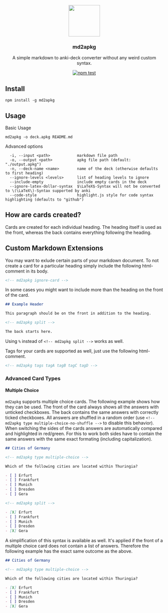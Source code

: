 
<p align="center">
  <img width="100px" src="https://user-images.githubusercontent.com/21085384/126459451-0bbdb359-9ef3-48e9-ab3b-5294bfac7fd3.png">
</p>

<h3 align="center">md2apkg</h3>

<p align="center">A simple markdown to anki-deck converter without any weird custom syntax.</p>

<p align="center">
  <a href="https://github.com/Steve2955/md2apkg/actions/workflows/npm-test.yml"><img alt="npm test" src="https://github.com/Steve2955/md2apkg/actions/workflows/npm-test.yml/badge.svg"></a>
</p>

## Install

```text
npm install -g md2apkg
```

## Usage

Basic Usage

```text
md2apkg -o deck.apkg README.md
```

Advanced options

```text
  -i, --input <path>            markdown file path
  -o, --output <path>           apkg file path (default: "./output.apkg")
  -n, --deck-name <name>        name of the deck (otherwise defaults to first heading)
  --ignore-levels <levels>      list of heading levels to ignore
  --include-empty               include empty cards in the deck
  --ignore-latex-dollar-syntax  $\LaTeX$-Syntax will not be converted to \(\LaTeX\)-Syntax supported by anki
  --code-style                  highlight.js style for code syntax highlighting (defaults to "github")
```

## How are cards created?

Cards are created for each individual heading. The heading itself is used as the front, whereas the back contains everything following the heading.

## Custom Markdown Extensions

You may want to exlude certain parts of your markdown document. To not create a card for a particular heading simply include the following html-comment in its body.

```html
<!-- md2apkg ignore-card -->
```

In some cases you might want to include more than the heading on the front of the card.

```md
## Example Header

This paragraph should be on the front in addition to the heading.

<!-- md2apkg split -->

The back starts here.
```

Using `%` instead of `<!-- md2apkg split -->` works as well.

Tags for your cards are supported as well, just use the following html-comment.

```html
<!-- md2apkg tags tagA tagB tagC tagD -->
```

### Advanced Card Types

#### Multiple Choice

`md2apkg` supports multiple choice cards. The following example shows how they can be used. 
The front of the card always shows all the answers with unticked checkboxes. 
The back contains the same answers with correctly ticked checkboxes. 
All answers are shuffled in a random order (use `<!-- md2apkg type multiple-choice-no-shuffle -->` to disable this behavior).
When switching the sides of the cards answers are automatically compared and highlighted in red/green. 
For this to work both sides have to contain the same answers with the same exact formating (including capitalization).

```md
## Cities of Germany

<!-- md2apkg type multiple-choice -->

Which of the following cities are located within Thuringia?

- [ ] Erfurt
- [ ] Frankfurt
- [ ] Munich
- [ ] Dresden
- [ ] Gera

<!-- md2apkg split -->

- [X] Erfurt
- [ ] Frankfurt
- [ ] Munich
- [ ] Dresden
- [X] Gera
```

A simplification of this syntax is available as well. It's applied if the front of a multiple choice card does not contain a list of answers. Therefore the following example has the exact same outcome as the above.

```md
## Cities of Germany

<!-- md2apkg type multiple-choice -->

Which of the following cities are located within Thuringia?

- [X] Erfurt
- [ ] Frankfurt
- [ ] Munich
- [ ] Dresden
- [X] Gera
```